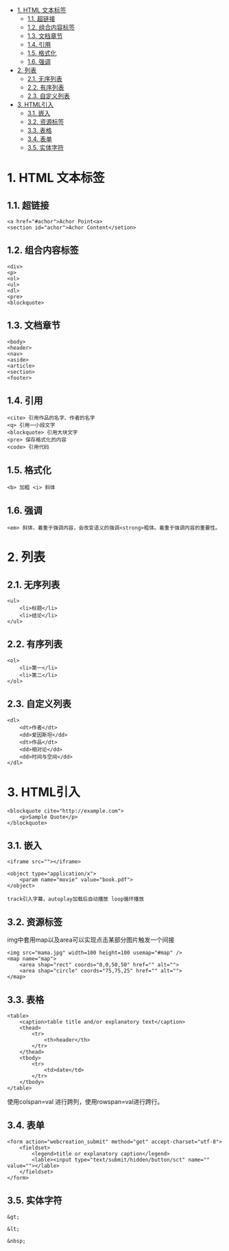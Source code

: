 <!-- TOC -->

- [1. HTML 文本标签](#1-html-文本标签)
    - [1.1. 超链接](#11-超链接)
    - [1.2. 组合内容标签](#12-组合内容标签)
    - [1.3. 文档章节](#13-文档章节)
    - [1.4. 引用](#14-引用)
    - [1.5. 格式化](#15-格式化)
    - [1.6. 强调](#16-强调)
- [2. 列表](#2-列表)
    - [2.1. 无序列表](#21-无序列表)
    - [2.2. 有序列表](#22-有序列表)
    - [2.3. 自定义列表](#23-自定义列表)
- [3. HTML引入](#3-html引入)
    - [3.1. 嵌入](#31-嵌入)
    - [3.2. 资源标签](#32-资源标签)
    - [3.3. 表格](#33-表格)
    - [3.4. 表单](#34-表单)
    - [3.5. 实体字符](#35-实体字符)

<!-- /TOC -->

# 1. HTML 文本标签
## 1.1. 超链接
```
<a href="#achor">Achor Point<a>
<section id="achor">Achor Content</setion>
```
## 1.2. 组合内容标签
```
<div>
<p>
<ol>
<ul>
<dl>
<pre>
<blockquote>
```

## 1.3. 文档章节
```
<body>
<header>
<nav>
<aside>
<article>
<section>
<footer>
```
## 1.4. 引用
```
<cite> 引用作品的名字、作者的名字
<q> 引用一小段文字
<blockquote> 引用大块文字
<pre> 保存格式化的内容
<code> 引用代码
```
## 1.5. 格式化
```
<b> 加粗 <i> 斜体
```
## 1.6. 强调
```
<em> 斜体，着重于强调内容，会改变语义的强调<strong>粗体。着重于强调内容的重要性。
```
# 2. 列表
## 2.1. 无序列表
```
<ul>
	<li>标题</li>
	<li>结论</li>
</ul>
```
## 2.2. 有序列表
```
<ol>
	<li>第一</li>
	<li>第二</li>
</ol>
```

## 2.3. 自定义列表
```
<dl>
	<dt>作者</dt>
	<dd>爱因斯坦</dd>
	<dt>作品</dt>
	<dd>相对论</dd>
	<dd>时间与空间</dd>
</dl>
```
# 3. HTML引入
```
<blockquote cite="http://example.com">
	<p>Sample Quote</p>
</blockquote>
```

## 3.1. 嵌入
```
<iframe src=""></iframe>

<object type="application/x">
	<param name="movie" value="book.pdf">
</object>

track引入字幕，autoplay加载后自动播放 loop循环播放
```

## 3.2. 资源标签
img中套用map以及area可以实现点击某部分图片触发一个间接
```
<img src="mama.jpg" width=100 height=100 usemap="#map" />
<map name="map">
	<area shap="rect" coords="0,0,50,50" href="" alt="">
	<area shap="circle" coords="75,75,25" href="" alt="">
</map>
```

## 3.3. 表格
```
<table>
	<caption>table title and/or explanatory text</caption>
	<thead>
		<tr>
			<th>header</th>
		</tr>
	</thead>
	<tbody>
		<tr>
			<td>date</td>
		</tr>
	</tbody>
</table>
```
使用colspan=val 进行跨列，使用rowspan=val进行跨行。

## 3.4. 表单
```
<form action="webcreation_submit" method="get" accept-charset="utf-8">
	<fieldset>
		<legend>title or explanatory caption</legend>
		<lable><input type="text/submit/hidden/button/sct" name="" value=""></lable>
	</fieldset>
</form>
```
## 3.5. 实体字符
```
&gt;

&lt;

&nbsp;
```


	